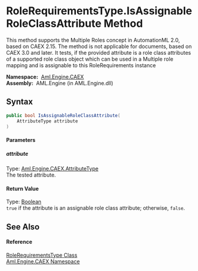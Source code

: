 RoleRequirementsType.IsAssignableRoleClassAttribute Method
==========================================================
This method supports the Multiple Roles concept in AutomationML 2.0, based on CAEX 2.15. The method is not applicable for documents, based on CAEX 3.0 and later. It tests, if the provided attribute is a role class attributes of a supported role class object which can be used in a Multiple role mapping and is assignable to this RoleRequirements instance

  **Namespace:**  [Aml.Engine.CAEX][1]  
  **Assembly:**  AML.Engine (in AML.Engine.dll)

Syntax
------

```csharp
public bool IsAssignableRoleClassAttribute(
	AttributeType attribute
)
```

#### Parameters

##### *attribute*
Type: [Aml.Engine.CAEX.AttributeType][2]  
The tested attribute.

#### Return Value
Type: [Boolean][3]  
`true` if the attribute is an assignable role class attribute; otherwise, `false`. 

See Also
--------

#### Reference
[RoleRequirementsType Class][4]  
[Aml.Engine.CAEX Namespace][1]  

[1]: ../README.md
[2]: ../AttributeType/README.md
[3]: https://docs.microsoft.com/dotnet/api/system.boolean
[4]: README.md
[5]: https://www.automationml.org
[6]: ../../icons/logoShade.png